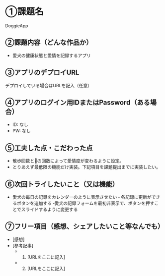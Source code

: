 # ①課題名
DoggieApp

## ②課題内容（どんな作品か）
- 愛犬の健康状態と愛情を記録するアプリ

## ③アプリのデプロイURL
デプロイしている場合はURLを記入（任意）

## ④アプリのログイン用IDまたはPassword（ある場合）
- ID: なし
- PW: なし

## ⑤工夫した点・こだわった点
- 散歩回数と💩の回数によって愛情度が変わるように設定。
- とりあえず最低限の機能だけ実装。下記項目を課題提出までに実装したい。


## ⑥次回トライしたいこと（又は機能）
- 愛犬の毎日の記録をカレンダーのように表示させたい
‐ 各記録に更新ができるボタンを追加する
‐愛犬の記録フォームを最初非表示で、ボタンを押すことでスライドするように変更する


## ⑦フリー項目（感想、シェアしたいこと等なんでも）
- [感想]
- [参考記事]
  - 1. [URLをここに記入]
  - 2. [URLをここに記入]